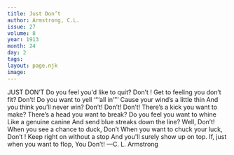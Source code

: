 ```yaml
---
title: Just Don’t
author: Armstrong, C.L.
issue: 27
volume: 8
year: 1913
month: 24
day: 2
tags:
layout: page.njk
image:
---
```

JUST DON’T    Do you feel you'd like to quit? Don’t ! Get to feeling you don’t fit? Don’t! Do you want to yell ‘“‘all in’”’ Cause your wind’s a little thin And you think you’ll never win? Don’t! Don’t! Don’t! There’s a kick you want to make? There’s a head you want to break? Do you feel you want to whine Like a genuine canine And send blue streaks down the line? Well, Don’t! When you see a chance to duck, Don’t When you want to chuck your luck, Don’t ! Keep right on without a stop And you'll surely show up on top. If, just when you want to flop, You Don’t! —C. L. Armstrong 

